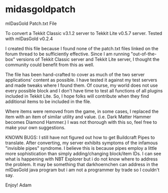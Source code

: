 midasgoldpatch
==============

mIDasGold Patch.txt File

To convert a Tekkit Classic v3.1.2 server to Tekkit Lite v0.5.7 server. 
Tested with mIDasGold v0.2.4

I created this file because I found none of the patch.txt files linked on the forum thread to be 
sufficiently effective. Since I am running "out-of-the-box" versions of Tekkit Classic server and 
Tekkit Lite server, I thought the community could benefit from this as well.

The file has been hand-crafted to cover as much of the two server applications' content as 
possible. I have tested it against my test servers and made tweaks where I found them. Of course,
my world does not use every possible block and I don't have time to test all functions of all 
plugins included in Tekkit Lite. So, I hope folks will contribute when they find additional items 
to be included in the file.

Where items were removed from the game, in some cases, I replaced the item with an item of similar 
utility and value. (i.e. Dark Matter Hammer becomes Diamond Hammer.) I was not thorough with this 
so, feel free to make your own suggestions.

KNOWN BUGS:
I still have not figured out how to get Buildcraft Pipes to translate. After converting, my server 
exhibits symptoms of the infamous "invisible pipes" syndrome. I believe this is because pipes 
employ a little more sophistication than simply adding/changing block/item IDs. I can see what is
happening with NBT Explorer but i do not know where to address the problem. It may be something 
that darkhoernchen can address in the mIDasGold java program but i am not a programmer by trade so 
I couldn't say.

Enjoy!
Adam
